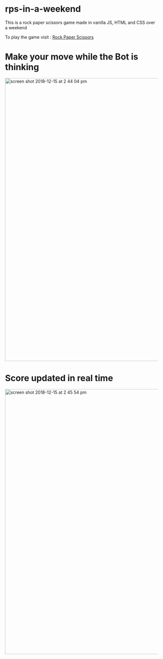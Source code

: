 # rps-in-a-weekend
This is a rock paper scissors game made in vanilla JS, HTML and CSS over a weekend

To play the game visit : 
[Rock Paper Scissors](https://jasmeetsinghbhatia.github.io/rps-in-a-weekend/)

# Make your move while the Bot is thinking
<img width="929" alt="screen shot 2018-12-15 at 2 44 04 pm" src="https://user-images.githubusercontent.com/5153163/50046853-66a9f280-0078-11e9-9879-7d1f5ef2142c.png">

# Score updated in real time
<img width="870" alt="screen shot 2018-12-15 at 2 45 54 pm" src="https://user-images.githubusercontent.com/5153163/50046864-83dec100-0078-11e9-9c37-fb10aa72d552.png">
